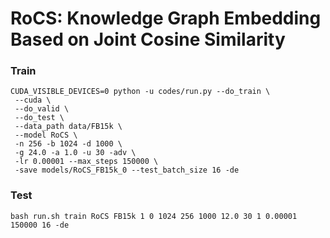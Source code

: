 # RoCS: Knowledge Graph Embedding Based on Joint Cosine Similarity

### Train
```
CUDA_VISIBLE_DEVICES=0 python -u codes/run.py --do_train \
 --cuda \
 --do_valid \
 --do_test \
 --data_path data/FB15k \
 --model RoCS \
 -n 256 -b 1024 -d 1000 \
 -g 24.0 -a 1.0 -u 30 -adv \
 -lr 0.00001 --max_steps 150000 \
 -save models/RoCS_FB15k_0 --test_batch_size 16 -de
```

### Test
```
bash run.sh train RoCS FB15k 1 0 1024 256 1000 12.0 30 1 0.00001 150000 16 -de
```
